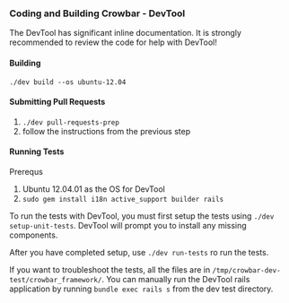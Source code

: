 ### Coding and Building Crowbar - DevTool

The DevTool has significant inline documentation.  It is strongly recommended to review the code for help with DevTool!

#### Building

`./dev build --os ubuntu-12.04`

#### Submitting Pull Requests

1. `./dev pull-requests-prep`
1. follow the instructions from the previous step

#### Running Tests

Prerequs
1. Ubuntu 12.04.01 as the OS for DevTool
1. `sudo gem install i18n active_support builder rails`

To run the tests with DevTool, you must first setup the tests using `./dev setup-unit-tests`.  DevTool will prompt you to install any missing components.


After you have completed setup, use `./dev run-tests` ro run the tests.

If you want to troubleshoot the tests, all the files are in `/tmp/crowbar-dev-test/crowbar_framework/`.  You can manually run the DevTool rails application by running `bundle exec rails s` from the dev test directory.
